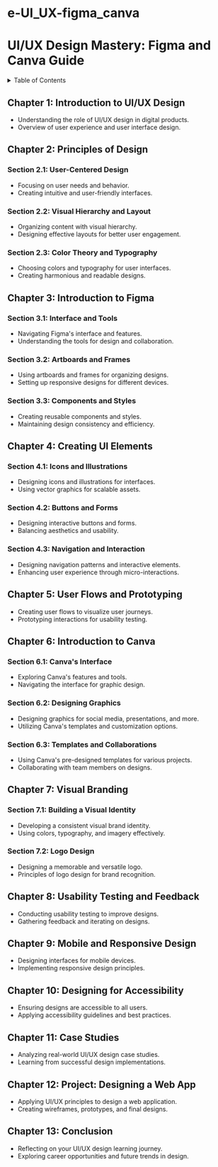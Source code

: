 # e-UI_UX-figma_canva
# UI/UX Design Mastery: Figma and Canva Guide

<details>
<summary>Table of Contents</summary>

- [Chapter 1: Introduction to UI/UX Design](#chapter-1-introduction-to-uiux-design)
- [Chapter 2: Principles of Design](#chapter-2-principles-of-design)
  - [Section 2.1: User-Centered Design](#section-21-user-centered-design)
  - [Section 2.2: Visual Hierarchy and Layout](#section-22-visual-hierarchy-and-layout)
  - [Section 2.3: Color Theory and Typography](#section-23-color-theory-and-typography)
- [Chapter 3: Introduction to Figma](#chapter-3-introduction-to-figma)
  - [Section 3.1: Interface and Tools](#section-31-interface-and-tools)
  - [Section 3.2: Artboards and Frames](#section-32-artboards-and-frames)
  - [Section 3.3: Components and Styles](#section-33-components-and-styles)
- [Chapter 4: Creating UI Elements](#chapter-4-creating-ui-elements)
  - [Section 4.1: Icons and Illustrations](#section-41-icons-and-illustrations)
  - [Section 4.2: Buttons and Forms](#section-42-buttons-and-forms)
  - [Section 4.3: Navigation and Interaction](#section-43-navigation-and-interaction)
- [Chapter 5: User Flows and Prototyping](#chapter-5-user-flows-and-prototyping)
- [Chapter 6: Introduction to Canva](#chapter-6-introduction-to-canva)
  - [Section 6.1: Canva's Interface](#section-61-canvas-interface)
  - [Section 6.2: Designing Graphics](#section-62-designing-graphics)
  - [Section 6.3: Templates and Collaborations](#section-63-templates-and-collaborations)
- [Chapter 7: Visual Branding](#chapter-7-visual-branding)
  - [Section 7.1: Building a Visual Identity](#section-71-building-a-visual-identity)
  - [Section 7.2: Logo Design](#section-72-logo-design)
- [Chapter 8: Usability Testing and Feedback](#chapter-8-usability-testing-and-feedback)
- [Chapter 9: Mobile and Responsive Design](#chapter-9-mobile-and-responsive-design)
- [Chapter 10: Designing for Accessibility](#chapter-10-designing-for-accessibility)
- [Chapter 11: Case Studies](#chapter-11-case-studies)
- [Chapter 12: Project: Designing a Web App](#chapter-12-project-designing-a-web-app)
- [Chapter 13: Conclusion](#chapter-13-conclusion)

</details>

## Chapter 1: Introduction to UI/UX Design
- Understanding the role of UI/UX design in digital products.
- Overview of user experience and user interface design.

## Chapter 2: Principles of Design
### Section 2.1: User-Centered Design
- Focusing on user needs and behavior.
- Creating intuitive and user-friendly interfaces.

### Section 2.2: Visual Hierarchy and Layout
- Organizing content with visual hierarchy.
- Designing effective layouts for better user engagement.

### Section 2.3: Color Theory and Typography
- Choosing colors and typography for user interfaces.
- Creating harmonious and readable designs.

## Chapter 3: Introduction to Figma
### Section 3.1: Interface and Tools
- Navigating Figma's interface and features.
- Understanding the tools for design and collaboration.

### Section 3.2: Artboards and Frames
- Using artboards and frames for organizing designs.
- Setting up responsive designs for different devices.

### Section 3.3: Components and Styles
- Creating reusable components and styles.
- Maintaining design consistency and efficiency.

## Chapter 4: Creating UI Elements
### Section 4.1: Icons and Illustrations
- Designing icons and illustrations for interfaces.
- Using vector graphics for scalable assets.

### Section 4.2: Buttons and Forms
- Designing interactive buttons and forms.
- Balancing aesthetics and usability.

### Section 4.3: Navigation and Interaction
- Designing navigation patterns and interactive elements.
- Enhancing user experience through micro-interactions.

## Chapter 5: User Flows and Prototyping
- Creating user flows to visualize user journeys.
- Prototyping interactions for usability testing.

## Chapter 6: Introduction to Canva
### Section 6.1: Canva's Interface
- Exploring Canva's features and tools.
- Navigating the interface for graphic design.

### Section 6.2: Designing Graphics
- Designing graphics for social media, presentations, and more.
- Utilizing Canva's templates and customization options.

### Section 6.3: Templates and Collaborations
- Using Canva's pre-designed templates for various projects.
- Collaborating with team members on designs.

## Chapter 7: Visual Branding
### Section 7.1: Building a Visual Identity
- Developing a consistent visual brand identity.
- Using colors, typography, and imagery effectively.

### Section 7.2: Logo Design
- Designing a memorable and versatile logo.
- Principles of logo design for brand recognition.

## Chapter 8: Usability Testing and Feedback
- Conducting usability testing to improve designs.
- Gathering feedback and iterating on designs.

## Chapter 9: Mobile and Responsive Design
- Designing interfaces for mobile devices.
- Implementing responsive design principles.

## Chapter 10: Designing for Accessibility
- Ensuring designs are accessible to all users.
- Applying accessibility guidelines and best practices.

## Chapter 11: Case Studies
- Analyzing real-world UI/UX design case studies.
- Learning from successful design implementations.

## Chapter 12: Project: Designing a Web App
- Applying UI/UX principles to design a web application.
- Creating wireframes, prototypes, and final designs.

## Chapter 13: Conclusion
- Reflecting on your UI/UX design learning journey.
- Exploring career opportunities and future trends in design.

